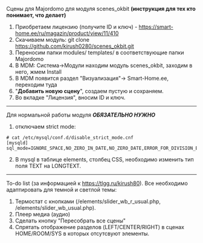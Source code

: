 Сцены для Majordomo для модуля scenes_okbit
**(инструкция для тех кто понимает, что делает)**

1. Приобретаем лицензию (получите ID и ключ) - https://smart-home.ee/ru/magazin/product/view/11/410
2. Скачиваем модуль:
git clone https://github.com/kirush0280/scenes_okbit.git
3. Переносим папки modules/ templates/ в соответствующие папки Majordomo
4. В MDM: Система->Модули находим модуль scenes_okbit, заходим в него, жмем Install
5. В MDM появится раздел "Визуализация"-> Smart-Home.ee, переходим туда
6. "**Добавить новую сцену**", создаем пустую и сохраняем.
7. Во вкладке "Лицензия", вносим ID и ключ.

-------
Для нормальной работы модуля ***ОБЯЗАТЕЛЬНО НУЖНО***
1. отключаем strict mode:
```
# cat /etc/mysql/conf.d/disable_strict_mode.cnf
[mysqld]
sql_mode=IGNORE_SPACE,NO_ZERO_IN_DATE,NO_ZERO_DATE,ERROR_FOR_DIVISION_BY_ZERO,NO_AUTO_CREATE_USER,NO_ENGINE_SUBSTITUTION
```
2. В mysql в таблице elements, столбец CSS, необходимо изменить тип поля TEXT на LONGTEXT.
------
To-do list (за информацией к https://tlgg.ru/kirush80). Все необходимо адаптировать для темной и светлой темы:
1. Термостат с кнопками (/elements/slider_wb_r_usual.php, /elements/slider_wb_usual.php).
2. Плеер медиа (аудио)
3. Сделать кнопку "Пересобрать все сцены"
4. Спрятать отображение разделов (LEFT/CENTER/RIGHT) в сценах HOME/ROOM/SYS в которых отсутсвуют элементы.
